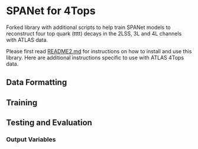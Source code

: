 # SPANet for 4Tops

Forked library with additional scripts to help train SPANet models to reconstruct four top quark (tttt) decays in the 2LSS, 3L and 4L channels with ATLAS data.

Please first read [README2.md](README2.md) for instructions on how to install and use this library. Here are additional instructions specific to use with ATLAS 4Tops data.

## Data Formatting

## Training

## Testing and Evaluation

### Output Variables

